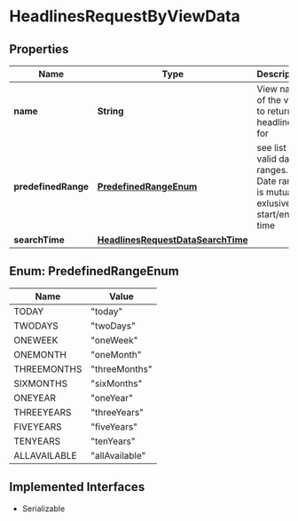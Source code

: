 

# HeadlinesRequestByViewData


## Properties

Name | Type | Description | Notes
------------ | ------------- | ------------- | -------------
**name** | **String** | View name of the view to return headlines for |  [optional]
**predefinedRange** | [**PredefinedRangeEnum**](#PredefinedRangeEnum) | see list of valid date ranges. Date range is mutually exlusive to start/end time |  [optional]
**searchTime** | [**HeadlinesRequestDataSearchTime**](HeadlinesRequestDataSearchTime.md) |  |  [optional]



## Enum: PredefinedRangeEnum

Name | Value
---- | -----
TODAY | &quot;today&quot;
TWODAYS | &quot;twoDays&quot;
ONEWEEK | &quot;oneWeek&quot;
ONEMONTH | &quot;oneMonth&quot;
THREEMONTHS | &quot;threeMonths&quot;
SIXMONTHS | &quot;sixMonths&quot;
ONEYEAR | &quot;oneYear&quot;
THREEYEARS | &quot;threeYears&quot;
FIVEYEARS | &quot;fiveYears&quot;
TENYEARS | &quot;tenYears&quot;
ALLAVAILABLE | &quot;allAvailable&quot;


## Implemented Interfaces

* Serializable


